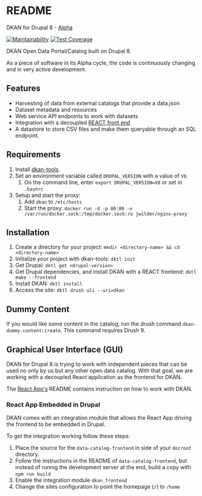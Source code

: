 # README

DKAN for Drupal 8 - [Alpha](https://en.wikipedia.org/wiki/Software_release_life_cycle)

[![Maintainability](https://api.codeclimate.com/v1/badges/7a93219b8ae65a83f095/maintainability)](https://codeclimate.com/github/GetDKAN/dkan2/maintainability)
[![Test Coverage](https://api.codeclimate.com/v1/badges/7a93219b8ae65a83f095/test_coverage)](https://codeclimate.com/github/GetDKAN/dkan2/test_coverage)

DKAN Open Data Portal/Catalog built on Drupal 8.

As a piece of software in its Alpha cycle, the code is continuously changing and in very active development.

## Features

- Harvesting of data from external catalogs that provide a data.json
- Dataset metadata and resources
- Web service API endpoints to work with datasets
- Integration with a decoupled [REACT front end](https://github.com/getdkan/data-catalog-frontend) 
- A datastore to store CSV files and make them queryable through an SQL endpoint.

## Requirements

1. Install [dkan-tools](https://github.com/GetDKAN/dkan-tools). 
2. Set an environment variable called ``DRUPAL_VERSION`` with a value of ``V8``.
    1. On the command line, enter ``export DRUPAL_VERSION=V8`` or set in ``.bashrc``
3. Setup and start the proxy:
    1. Add `dkan` to `/etc/hosts`
    2. Start the proxy: 
    ``docker run -d -p 80:80 -v /var/run/docker.sock:/tmp/docker.sock:ro jwilder/nginx-proxy`` 


## Installation

1. Create a directory for your project: ``mkdir <directory-name> && cd <directory-name>``
2. Initialize your project with dkan-tools: ``dktl init``
3. Get Drupal: ``dktl get <drupal-version>``
4. Get Drupal dependencies, and install DKAN with a REACT frontend: ``dktl make --frontend``
5. Install DKAN: ``dktl install``
6. Access the site: ``dktl drush uli --uri=dkan``

## Dummy Content

If you would like some content in the catalog, run the drush command ``dkan-dummy-content:create``. This command requires Drush 9.

## Graphical User Interface (GUI)

DKAN for Drupal 8 is trying to work with independent pieces that can be used no only by us but any other open data catalog. With that goal, we are working with a decoupled React application as the frontend for DKAN.

The [React App's](https://github.com/GetDKAN/data-catalog-frontend) README contains instruction on how to work with DKAN.

### React App Embedded in Drupal

DKAN comes with an integration module that allows the React App driving the frontend to be embedded in Drupal.

To get the integration working follow these steps:
1. Place the source for the ``data-catalog-frontend`` in side of your ``docroot`` directory.
2. Follow the instructions in the README of ``data-catalog-frontend``, but instead of runnig the development server at the end, build a copy with ``npm run build``
3. Enable the integration module ``dkan_frontend``
4. Change the sites configuration to point the homepage (``/``) to ``/home``
